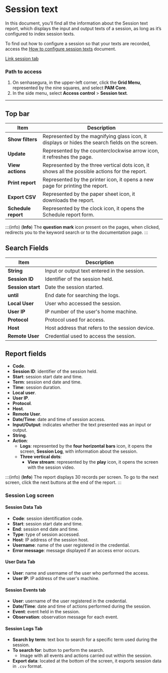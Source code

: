 # Session text

In this document, you’ll find all the information about the Session text report, which displays the input and output texts of a session, as long as it’s configured to index session texts.

To find out how to configure a session so that your texts are recorded, access the [How to configure session texts](/v3-32/docs/pam-session-how-to-configure-session-texts) document.

[Link session tab](#session-data-tab)

### Path to access

1. On senhasegura, in the upper-left corner, click the **Grid Menu**, represented by the nine squares, and select **PAM Core**.
2. In the side menu, select **Access control** > **Session text**.

---
## Top bar
**Item**|**Description**
|---|---|
**Show filters**|Represented by the magnifying glass icon, it displays or hides the search fields on the screen.
**Update**|Represented by the counterclockwise arrow icon, it refreshes the page.
**View actions**|Represented by the three vertical dots icon, it shows all the possible actions for the report.
**Print report**|Represented by the printer icon, it opens a new page for printing the report.
**Export CSV**|Represented by the paper sheet icon, it downloads the report.
**Schedule report**|Represented by the clock icon, it opens the Schedule report form.

:::(info) (**Info**)
The **question mark** icon present on the pages, when clicked, redirects you to the keyword search or to the documentation page.
:::

## Search Fields
| **Item**| **Description**|
| ------------- | ---------------- |
| **String**        | Input or output text entered in the session.             |
| **Session ID**    | Identifier of the session held.                          |
| **Session start** | Date the session started.                                |
| **until**         | End date for searching the logs.                         |
| **Local User**    | User who accessed the session.                           |
| **User IP**       | IP number of the user's home machine.                    |
| **Protocol**      | Protocol used for access.                                |
| **Host**          | Host address that refers to the session device.          |
| **Remote User**   | Credential used to access the session.                   |


## Report fields

* **Code**.
* **Session ID**: identifier of the session held.
* **Start**: session start date and time.
* **Term**: session end date and time.
* **Time**: session duration.
* **Local user**.
* **User IP**.
* **Protocol**.
* **Host**.
* **Remote User**.
* **Date/Time**: date and time of session access.
* **Input/Output**: indicates whether the text presented was an input or output.
* **String**.
* **Action**:
    * **Logs**: represented by the **four horizontal bars** icon, it opens the screen, **Session Log**, with information about the session.
    * **Three vertical dots**:
        * **View stream**: represented by the **play** icon, it opens the screen with the session video.

:::(info) (**Info**)
The report displays 30 records per screen. To go to the next screen, click  the next buttons at the end of the report.
:::

### Session Log screen
#### Session Data Tab

* **Code**: session identification code.
* **Start**: session start date and time.
* **End**: session end date and time.
* **Type**: type of session accessed.
* **Host**: IP address of the session host.
* **Username**: name of the user registered in the credential.
* **Error message**: message displayed if an access error occurs.

#### User Data Tab
* **User**: name and username of the user who performed the access.
* **User IP**: IP address of the user's machine.

#### Session Events tab

* **User**: username of the user registered in the credential.
* **Date/Time**: date and time of actions performed during the session.
* **Event**: event held in the session.
* **Observation**: observation message for each event.

#### Session Logs Tab

* **Search by term**: text box to search for a specific term used during the session.
* **To search for**: button to perform the search.
    * Image with all events and actions carried out within the session.
* **Export data**: located at the bottom of the screen, it exports session data in `.csv` format.
